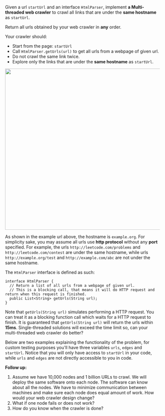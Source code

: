 Given a url `startUrl` and an interface `HtmlParser`, implement **a Multi-threaded web crawler** to crawl all links that are under the **same hostname** as `startUrl`. 

Return all urls obtained by your web crawler in **any** order.

Your crawler should:

- Start from the page: `startUrl`
- Call `HtmlParser.getUrls(url)` to get all urls from a webpage of given url.
- Do not crawl the same link twice.
- Explore only the links that are under the **same hostname** as `startUrl`.

<p align='center'>
  <img width='525px' src={require('@site/static/img/lc/1242-f1.png').default} />
</p>

As shown in the example url above, the hostname is `example.org`. For simplicity sake, you may assume all urls use **http protocol** without any **port** specified. For example, the urls `http://leetcode.com/problems` and `http://leetcode.com/contest` are under the same hostname, while urls `http://example.org/test` and `http://example.com/abc` are not under the same hostname.

The `HtmlParser` interface is defined as such: 

```
interface HtmlParser {
  // Return a list of all urls from a webpage of given url.
  // This is a blocking call, that means it will do HTTP request and return when this request is finished.
  public List<String> getUrls(String url);
}
```

Note that `getUrls(String url)` simulates performing a HTTP request. You can treat it as a blocking function call which waits for a HTTP request to finish. It is guaranteed that `getUrls(String url)` will return the urls within **15ms**.  Single-threaded solutions will exceed the time limit so, can your multi-threaded web crawler do better?

Below are two examples explaining the functionality of the problem, for custom testing purposes you'll have three variables `urls`, `edges` and `startUrl`. Notice that you will only have access to `startUrl` in your code, while `urls` and `edges` are not directly accessible to you in code.

**Follow up:**

1. Assume we have 10,000 nodes and 1 billion URLs to crawl. We will deploy the same software onto each node. The software can know about all the nodes. We have to minimize communication between machines and make sure each node does equal amount of work. How would your web crawler design change?
2. What if one node fails or does not work?
3. How do you know when the crawler is done?